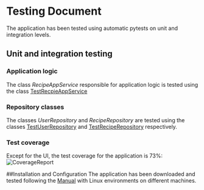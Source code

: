 # Testing Document
The application has been tested using automatic pytests on unit and integration levels. 

## Unit and integration testing

### Application logic
The class *RecipeAppService* responsible for application logic is tested using the class [TestRecpieAppService](https://github.com/Germuu/ot-harjoitustyo/blob/master/recipe-app/src/tests/services/recipe_app_service_test.py)

### Repository classes
The classes *UserRepository* and *RecipeRepository* are tested using the classes [TestUserRepository](https://github.com/Germuu/ot-harjoitustyo/blob/master/recipe-app/src/tests/repositories/user_repository_test.py) and [TestRecipeRepository](https://github.com/Germuu/ot-harjoitustyo/blob/master/recipe-app/src/tests/repositories/recipe_repository_test.py) respectively.

### Test coverage
Except for the UI, the test coverage for the application is 73%:
![CoverageReport](https://github.com/Germuu/ot-harjoitustyo/blob/master/recipe-app/documentation/Pictures/coveragereport.PNG)

##Installation and Configuration
The application has been downloaded and tested following the [Manual](https://github.com/Germuu/ot-harjoitustyo/blob/master/recipe-app/documentation/manual.md) with Linux environments on different machines.



